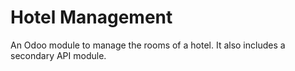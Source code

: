 # Hotel Management

An Odoo module to manage the rooms of a hotel.
It also includes a secondary API module.